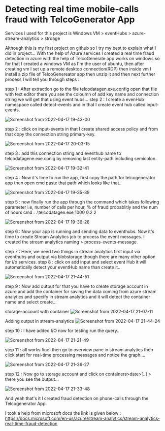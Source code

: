 # Detecting real time mobile-calls fraud with TelcoGenerator App

Services I used for this project is Windows VM > eventHubs > azure-stream-analytics > stroage 

Although this is my first project on github so I try my best to explain what I did in project...
With the help of Azure services I created a real time fraud detection in azure with the help of
TelcoGenerate app works on windows so for that I created a windows VM as I'm the user of ubuntu, then after creating vm I set up a remote desktop connection(RDP) then inside vm I install a zip file of TelcoGenereator app then unzip it and then next further process I will tell you through steps :

step 1 : After extraction go to the file telcodatagen.exe.config open that file with text editor there you see the coloumn of add key name and connection string we will get that using event hubs...
step 2 : I create a evenHub namespace called detect-events and in that I create event hub called input-events.

![Screenshot from 2022-04-17 19-43-00](https://user-images.githubusercontent.com/80934348/163718566-23b52c25-be3c-4252-b188-265c52e99c9c.png)

step 2 : click on input-events in that I create shared access policy and from that copy the connection string primary-key.

![Screenshot from 2022-04-17 20-03-15](https://user-images.githubusercontent.com/80934348/163719231-92afed82-68b8-4ebb-aa55-4658da74a1fe.png)

step 3 : add this connection string and eventhub name to telcodatagene.exe.conig by removing last entity-path including semicolon.

![Screenshot from 2022-04-17 19-32-41](https://user-images.githubusercontent.com/80934348/163719329-b9901823-6997-47fa-a5bf-15bd996f56c2.png)

step 4 : Now it's time to run the app, first copy the path for telcogenerator app then open cmd paste that path which looks like that..

![Screenshot from 2022-04-17 19-35-39](https://user-images.githubusercontent.com/80934348/163719455-44aa79c3-ea6f-4586-8a5f-5965d884823f.png)

step 5 : now finally run the app through the command which takes following parameter i.e, number of calls per hour, % of fraud probablitiy and the num of hours
cmd :   .\telcodatagen.exe 1000 0.2 2  
 
![Screenshot from 2022-04-17 19-36-28](https://user-images.githubusercontent.com/80934348/163719772-2a26ed41-f007-4086-bb4a-24927ea114ad.png)

step 6 : Now your app is running and sending data to eventhubs. Now it's time to create Stream Analytics job to process the event messages. I created the stream analytics naming > process-events-message.

step 7 : Here, we need two things in stream analytics first input via eventhubs and output via blobstorage though there are many other option for i/o services.
step 8 : click on add input and select event Hub it will automatically detect your eventHub name than create it..

![Screenshot from 2022-04-17 21-44-51](https://user-images.githubusercontent.com/80934348/163723134-909a9589-bdde-4916-95de-a48fa086fbd1.png)

step 9 : Now add output for that you have to create storage account in azure and add the container for saving the data coming from azure stream analytics and specify in stream analytics and it will detect the container name and select create...

storage-account with container
![Screenshot from 2022-04-17 21-07-11](https://user-images.githubusercontent.com/80934348/163722009-4de5d734-ca08-4197-8b3d-1e2c9ad9ffbe.png)

Adding output in stream-analytics
![Screenshot from 2022-04-17 21-44-24](https://user-images.githubusercontent.com/80934348/163723172-bfb9fc11-cbd5-4034-9d4f-e4e6ca676cbe.png)

step 10 : I have added I/O now for testing run the query..

![Screenshot from 2022-04-17 21-21-49](https://user-images.githubusercontent.com/80934348/163722193-57f065db-809f-44b7-875c-98ec4aa1ae58.png)

step 11 :  all works fine! then go to overview pane in stream analytics then click start for real-time processing messages and notice the graph....

![Screenshot from 2022-04-17 21-36-27](https://user-images.githubusercontent.com/80934348/163722814-7be261a8-2500-48d2-804d-408cea104f21.png)

step 12 : Now go to storage account and click on containers>date>[..] > there you see the output...

![Screenshot from 2022-04-17 21-33-48](https://user-images.githubusercontent.com/80934348/163722741-9e229c44-e51d-40f5-b1e1-0490ec84cff4.png)

And yeah that's it I created fraud detection on phone-calls through the Telcogenerator App.

I took a help from microsoft docs the link is given below :                                                                                                
     https://docs.microsoft.com/en-us/azure/stream-analytics/stream-analytics-real-time-fraud-detection



